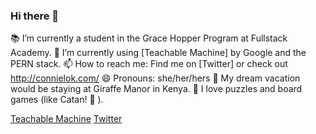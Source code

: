 ### Hi there 👋

📚 I’m currently a student in the Grace Hopper Program at Fullstack Academy.
🌱 I’m currently using [Teachable Machine] by Google and the PERN stack.
📫 How to reach me: Find me on [Twitter] or check out http://connielok.com/
😄 Pronouns: she/her/hers
🦒 My dream vacation would be staying at Giraffe Manor in Kenya.
🧩 I love puzzles and board games (like Catan! 🐑 ).

[Teachable Machine](https://teachablemachine.withgoogle.com/)
[Twitter](https://twitter.com/likeclokwork)

<!--
**connielok/connielok** is a ✨ _special_ ✨ repository because its `README.md` (this file) appears on your GitHub profile.

Here are some ideas to get you started:

- 🔭 I’m currently working on ...
- 🌱 I’m currently learning ...
- 👯 I’m looking to collaborate on ...
- 🤔 I’m looking for help with ...
- 💬 Ask me about ...
- 📫 How to reach me: ...
- 😄 Pronouns: ...
- ⚡ Fun fact: ...
-->
